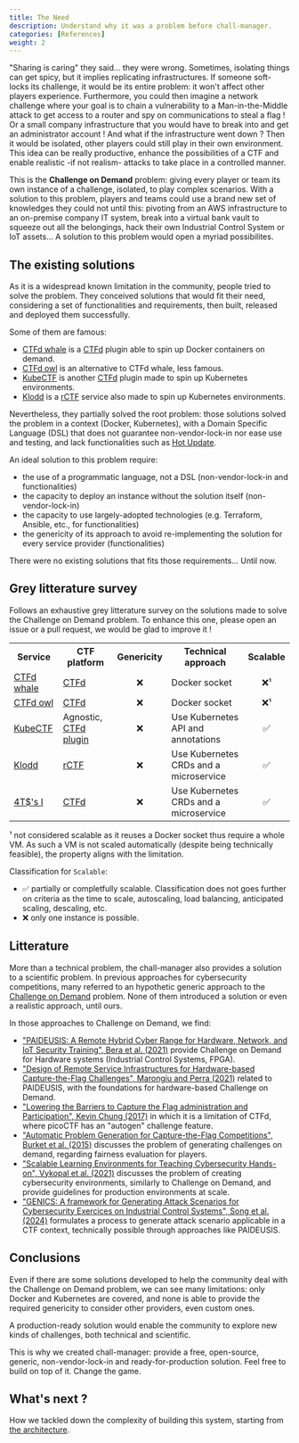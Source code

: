 ```yaml
---
title: The Need
description: Understand why it was a problem before chall-manager.
categories: [References]
weight: 2
---
```


"Sharing is caring" they said... they were wrong.
Sometimes, isolating things can get spicy, but it implies replicating infrastructures. If someone soft-locks its challenge, it would be its entire problem: it won't affect other players experience.
Furthermore, you could then imagine a network challenge where your goal is to chain a vulnerability to a Man-in-the-Middle attack to get access to a router and spy on communications to steal a flag ! Or a small company infrastructure that you would have to break into and get an administrator account !
And what if the infrastructure went down ? Then it would be isolated, other players could still play in their own environment.
This idea can be really productive, enhance the possibilities of a CTF and enable realistic -if not realism- attacks to take place in a controlled manner.

This is the **Challenge on Demand** problem: giving every player or team its own instance of a challenge, isolated, to play complex scenarios.
With a solution to this problem, players and teams could use a brand new set of knowledges they could not until this: pivoting from an AWS infrastructure to an on-premise company IT system, break into a virtual bank vault to squeeze out all the belongings, hack their own Industrial Control System or IoT assets...
A solution to this problem would open a myriad possibilites.

## The existing solutions

As it is a widespread known limitation in the community, people tried to solve the problem.
They conceived solutions that would fit their need, considering a set of functionalities and requirements, then built, released and deployed them successfully.

Some of them are famous:
- [CTFd whale](https://github.com/frankli0324/ctfd-whale) is a [CTFd](https://ctfd.io) plugin able to spin up Docker containers on demand.
- [CTFd owl](https://github.com/D0g3-Lab/H1ve/tree/master/CTFd/plugins/ctfd-owl) is an alternative to CTFd whale, less famous.
- [KubeCTF](https://github.com/DownUnderCTF/ctfd-kubectf-plugin) is another [CTFd](https://ctfd.io) plugin made to spin up Kubernetes environments.
- [Klodd](https://klodd.tjcsec.club/) is a [rCTF](https://rctf.redpwn.net/) service also made to spin up Kubernetes environments.

Nevertheless, they partially solved the root problem: those solutions solved the problem in a context (Docker, Kubernetes), with a Domain Specific Language (DSL) that does not guarantee non-vendor-lock-in nor ease use and testing, and lack functionalities such as [Hot Update](/docs/chall-manager/design/hot-update).

An ideal solution to this problem require:
- the use of a programmatic language, not a DSL (non-vendor-lock-in and functionalities)
- the capacity to deploy an instance without the solution itself (non-vendor-lock-in)
- the capacity to use largely-adopted technologies (e.g. Terraform, Ansible, etc., for functionalities)
- the genericity of its approach to avoid re-implementing the solution for every service provider (functionalities)

There were no existing solutions that fits those requirements... Until now.

## Grey litterature survey

Follows an exhaustive grey litterature survey on the solutions made to solve the Challenge on Demand problem.
To enhance this one, please open an issue or a pull request, we would be glad to improve it !

<table>
    <tr align="center"><th>Service</th><th>CTF platform</th><th>Genericity</th><th>Technical approach</th><th>Scalable</th></tr>
    <tr>
        <!--Service-->
        <td><a href="https://github.com/frankli0324/ctfd-whale">CTFd whale</a></td>
        <!--CTF platform-->
        <td><a href="https://ctfd.io">CTFd</a></td>
        <!--Genericity-->
        <td align="center">❌</td>
        <!--Technical approach-->
        <td>Docker socket</td>
        <!--Scalable-->
        <td align="center">❌¹</td>
    </tr><tr>
        <!--Service-->
        <td><a href="https://github.com/D0g3-Lab/H1ve/tree/master/CTFd/plugins/ctfd-owl">CTFd owl</a></td>
        <!--CTF platform-->
        <td><a href="https://ctfd.io">CTFd</a></td>
        <!--Genericity-->
        <td align="center">❌</td>
        <!--Technical approach-->
        <td>Docker socket</td>
        <!--Scalable-->
        <td align="center">❌¹</td>
    </tr><tr>
        <!--Service-->
        <td><a href="https://github.com/DownUnderCTF/kube-ctf">KubeCTF</a></td>
        <!--CTF platform-->
        <td>Agnostic, <a href="https://github.com/DownUnderCTF/ctfd-kubectf-plugin">CTFd plugin</a></td>
        <!--Genericity-->
        <td align="center">❌</td>
        <!--Technical approach-->
        <td>Use Kubernetes API and annotations</td>
        <!--Scalable-->
        <td align="center">✅</td>
    </tr><tr>
        <!--Service-->
        <td><a href="https://klodd.tjcsec.club/">Klodd</a></td>
        <!--CTF platform-->
        <td><a href="https://rctf.redpwn.net/">rCTF</a></td>
        <!--Genericity-->
        <td align="center">❌</td>
        <!--Technical approach-->
        <td>Use Kubernetes CRDs and a microservice</td>
        <!--Scalable-->
        <td align="center">✅</td>
    </tr><tr>
        <!--Service-->
        <td><a href="https://github.com/4T-24/i">4T$'s I</a></td>
        <!--CTF platform-->
        <td><a href="https://ctfd.io">CTFd</a></td>
        <!--Genericity-->
        <td align="center">❌</td>
        <!--Technical approach-->
        <td>Use Kubernetes CRDs and a microservice</td>
        <!--Scalable-->
        <td align="center">✅</td>
    </tr>
</table>

¹ not considered scalable as it reuses a Docker socket thus require a whole VM. As such a VM is not scaled automatically (despite being technically feasible), the property aligns with the limitation.

Classification for `Scalable`:
- ✅ partially or completfully scalable. Classification does not goes further on criteria as the time to scale, autoscaling, load balancing, anticipated scaling, descaling, etc.
- ❌ only one instance is possible.

## Litterature

More than a technical problem, the chall-manager also provides a solution to a scientific problem. In previous approaches for cybersecurity competitions, many referred to an hypothetic generic approach to the [Challenge on Demand](/docs/chall-manager/glossary#challenge-on-demand) problem.
None of them introduced a solution or even a realistic approach, until ours.

In those approaches to Challenge on Demand, we find:
- ["PAIDEUSIS: A Remote Hybrid Cyber Range for Hardware, Network, and IoT Security Training", Bera et al. (2021)](https://ceur-ws.org/Vol-2940/paper24.pdf) provide Challenge on Demand for Hardware systems (Industrial Control Systems, FPGA).
- ["Design of Remote Service Infrastructures for Hardware-based Capture-the-Flag Challenges", Marongiu and Perra (2021)](https://webthesis.biblio.polito.it/secure/21134/1/tesi.pdf) related to PAIDEUSIS, with the foundations for hardware-based Challenge on Demand.
- ["Lowering the Barriers to Capture the Flag administration and Participation", Kevin Chung (2017)](https://www.usenix.org/system/files/conference/ase17/ase17_paper_chung.pdf) in which it is a limitation of CTFd, where picoCTF has an "autogen" challenge feature.
- ["Automatic Problem Generation for Capture-the-Flag Competitions", Burket et al. (2015)](https://www.usenix.org/conference/3gse15/summit-program/presentation/burket) discusses the problem of generating challenges on demand, regarding fairness evaluation for players.
- ["Scalable Learning Environments for Teaching Cybersecurity Hands-on", Vykopal et al. (2021)](https://doi.org/10.1109/FIE49875.2021.9637180) discusses the problem of creating cybersecurity environments, similarly to Challenge on Demand, and provide guidelines for production environments at scale.
- ["GENICS: A framework for Generating Attack Scenarios for Cybersecurity Exercices on Industrial Control Systems", Song et al. (2024)](https://doi.org/10.3390/app14020768) formulates a process to generate attack scenario applicable in a CTF context, technically possible through approaches like PAIDEUSIS.

## Conclusions

Even if there are some solutions developed to help the community deal with the Challenge on Demand problem, we can see many limitations: only Docker and Kubernetes are covered, and none is able to provide the required genericity to consider other providers, even custom ones.

A production-ready solution would enable the community to explore new kinds of challenges, both technical and scientific.

This is why we created chall-manager: provide a free, open-source, generic, non-vendor-lock-in and ready-for-production solution.
Feel free to build on top of it. Change the game.

## What's next ?

How we tackled down the complexity of building this system, starting from [the architecture](/docs/chall-manager/design/architecture).
